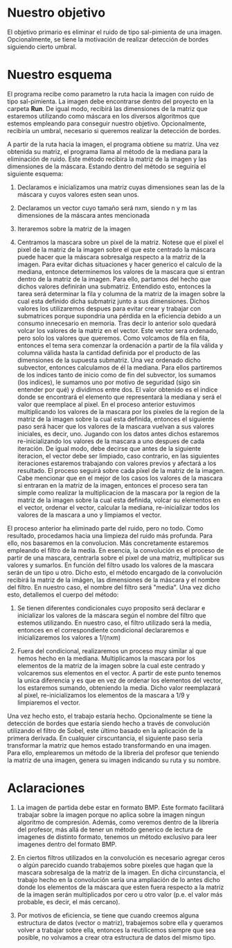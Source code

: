 # Nuestro objetivo

El objetivo primario es eliminar el ruido de tipo sal-pimienta de una imagen. Opcionalmente, se tiene la motivación de realizar detección de bordes siguiendo cierto umbral.

# Nuestro esquema

El programa recibe como parametro la ruta hacia la imagen con ruido de tipo sal-pimienta. La imagen debe encontrarse dentro del proyecto en la carpeta **Run**.
De igual modo, recibirá las dimensiones de la matriz que estaremos utilizando como máscara en los diversos algoritmos que estemos empleando para conseguir nuestro objetivo. Opcionalmente, recibiría un umbral, necesario si queremos realizar la detección de bordes. 

A partir de la ruta hacia la imagen, el programa obtiene su matriz. Una vez obtenida su matriz, el programa llama al método de la mediana para la eliminación de ruido. Este método recibira la matriz de la imagen y las dimensiones de la máscara. Estando dentro del método se seguiría el siguiente esquema:

1. Declaramos e inicializamos una matriz cuyas dimensiones sean las de la máscara y cuyos valores esten sean unos.

2. Declaramos un vector cuyo tamaño será nxm, siendo n y m las dimensiones de la máscara antes mencionada

3. Iteraremos sobre la matriz de la imagen

4. Centramos la mascara sobre un pixel de la matriz. Notese que el pixel el pixel de la matriz de la imagen sobre el que este centrado la máscara puede hacer que la máscara sobresalga respecto a la matriz de la imagen. Para evitar dichas situaciones y hacer generico el calculo de la mediana, entonce determinemos los valores de la mascara que si entran dentro de la matriz de la imagen. Para ello, partamos del hecho que dichos valores definirán una submatriz. Entendido esto, entonces la tarea será determinar la fila y columna de la matriz de la imagen sobre la cual esta definido dicha submatriz junto a sus dimensiones. Dichos valores los utilizaremos despues para evitar crear y trabajar con submatrices porque supondria una pérdida en la eficiencia debido a un consumo innecesario en memoria. Tras decir lo anterior solo quedará volcar los valores de la matriz en el vector. Este vector sera ordenado, pero solo los valores que queremos. Como volcamos de fila en fila, entonces el tema sera comenzar la ordenación a partir de la fila válida y columna válida hasta la cantidad definida por el producto de las dimensiones de la supuesta submatriz. Una vez ordenado dicho subvector, entonces calculamos de él la mediana. Para ellos partiremos de los indices tanto de inicio como de fin del subvector, los sumamos (los indices), le sumamos uno por motivo de seguridad (sigo sin entender por qué) y dividimos entre dos. El valor obtenido es el indice donde se encontrará el elemento que representará la mediana y será el valor que reemplace al pixel. En el proceso anterior estuvimos multiplicando los valores de la mascara por los pixeles de la region de la matriz de la imagen sobre la cual esta definida, entonces el siguiente paso será hacer que los valores de la mascara vuelvan a sus valores iniciales, es decir, uno. Jugando con los datos antes dichos estaremos re-inicializando los valores de la mascara a uno despues de cada iteración. De igual modo, debe decirse que antes de la siguiente iteracion, el vector debe ser limpiado, caso contrario, en las siguientes iteraciones estaremos trabajando con valores previos y afectará a los resultado. El proceso seguirá sobre cada píxel de la matriz de la imagen. Cabe mencionar que en el mejor de los casos los valores de la mascara si entraran en la matriz de la imagen, entonces el proceso sera tan simple como realizar la multiplicacion de la mascara por la region de la matriz de la imagen sobre la cual esta definida, volcar su elementos en el vector, ordenar el vector, calcular la mediana, re-inicializar todos los valores de la mascara a uno y limpiamos el vector. 

El proceso anterior ha eliminado parte del ruido, pero no todo. Como resultado, procedamos hacia una limpieza del ruido más profunda. Para ello, nos basaremos en la convolucion. Más concretamente estaremos empleando el filtro de la media. En esencia, la convolución es el proceso de partir de una mascara, centrarla sobre el pixel de una matriz, multiplicar sus valores y sumarlos. En función del filtro usado los valores de la mascara serán de un tipo u otro. Dicho esto, el método encargado de la convolución recibirá la matriz de la imágen, las dimensiones de la máscara y el nombre del filtro. En nuestro caso, el nombre del filtro será "media". Una vez dicho esto, detallemos el cuerpo del método:

1. Se tienen diferentes condicionales cuyo proposito será declarar e inicializar los valores de la máscara según el nombre del filtro que estemos utilizando. En nuestro caso, el filtro utilizado será la media, entonces en el correspondiente condicional declararemos e inicializaremos los valores a 1/(nxm)

2. Fuera del condicional, realizaremos un proceso muy similar al que hemos hecho en la mediana. Multiplicamos la mascara por los elementos de la matriz de la imagen sobre la cual este centrado y volcaremos sus elementos en el vector. A partir de este punto tenemos la unica diferencia y es que en vez de ordenar los elementos del vector, los estaremos sumando, obteniendo la media. Dicho valor reemplazará al pixel, re-inicializamos los elementos de la mascara a 1/9 y limpiaremos el vector.

Una vez hecho esto, el trabajo estaría hecho. Opcionalmente se tiene la detección de bordes que estaría siendo hecho a través de convolución utilizando el filtro de Sobel, este último basado en la aplicación de la primera derivada. En cualquier cirscuntancia, el siguiente paso sería transformar la matriz que hemos estado transformando en una imagen. Para ello, emplearemos un método de la libreria del profesor que teniendo la matriz de una imagen, genera su imagen indicando su ruta y su nombre.

# Aclaraciones

1. La imagen de partida debe estar en formato BMP.  Este formato facilitará trabajar sobre la imagen porque no aplica sobre la imagen ningun algoritmo de compresión.
    Además, como veremos dentro de la librería del profesor, más allá de tener un método generico de lectura de imagenes de distinto formato, tenemos un método exclusivo para leer imagenes dentro del formato BMP.

2. En ciertos filtros utilizados en la convolución es necesario agregar ceros o algún parecido cuando trabajemos sobre pixeles que hagan que la mascara sobresalga de la matriz de la imagen. En dicha circunstancia, el trabajo hecho en la convolución sería una ampliación de lo antes dicho donde los elementos de la máscara que esten fuera respecto a la matriz de la imagen serán multiplicados por cero u otro valor (p.e. el valor más probable, es decir, el más cercano).

3. Por motivos de eficiencia, se tiene que cuando creemos alguna estructura de datos (vector o matriz), trabajemos sobre ella y queramos volver a trabajar sobre ella, entonces la reutilicemos siempre que sea posible, no volvamos a crear otra estructura de datos del mismo tipo.
